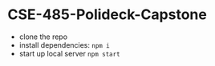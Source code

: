 # CSE-485-Polideck-Capstone

- clone the repo  
- install dependencies: ```npm i```  
- start up local server ```npm start```  